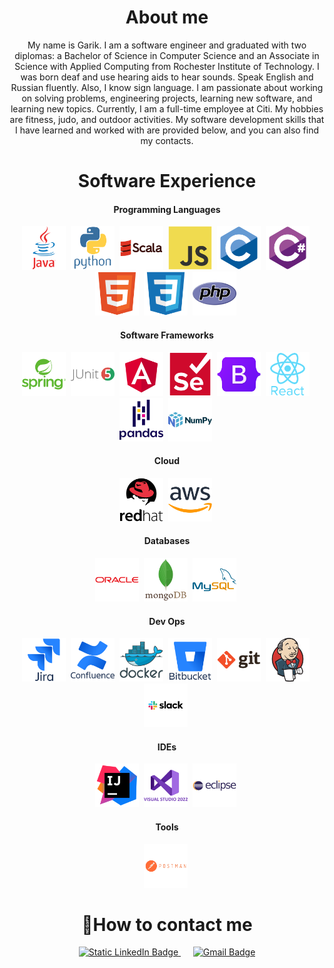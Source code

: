 <div align="center" >
    <!--   <a href="#"><img src="https://media.giphy.com/media/SWoSkN6DxTszqIKEqv/giphy.gif" width="350" height="200"/></a> -->
    <h1>About me </h1>
    <p>My name is Garik. I am a software engineer and graduated with two diplomas: a Bachelor of Science in Computer
        Science and an Associate in Science with Applied Computing from Rochester Institute of Technology. I was born
        deaf and use hearing aids to hear sounds. Speak English and Russian fluently. Also, I know sign language. I am
        passionate about working on solving problems, engineering projects, learning new software, and learning new
        topics. Currently, I am a full-time employee at Citi. My hobbies are fitness, judo, and outdoor activities. My
        software development skills that I have learned and worked with are provided below, and you can also find my
        contacts.</p>

</div>
<div align="center">
    <h1>Software Experience</h1>
    <h4>Programming Languages</h4>
    <a href="#"><img src="https://github.com/devicons/devicon/blob/master/icons/java/java-original-wordmark.svg"
                     title="Java" alt="Java" width="70" height="70"/></a>&nbsp;
    <a href="#"><img src="https://github.com/devicons/devicon/blob/master/icons/python/python-original-wordmark.svg"
                     title="Python" alt="Python" width="70" height="70"/></a>&nbsp;
    <a href="#"><img src="https://github.com/devicons/devicon/blob/master/icons/scala/scala-original-wordmark.svg"
                     title="Scala" alt="Scala" width="70" height="70"/></a>&nbsp;
    <a href="#"><img src="https://github.com/devicons/devicon/blob/master/icons/javascript/javascript-original.svg"
                     title="JavaScript" alt="JavaScript" width="70" height="70"/></a>&nbsp;
    <a href="#"><img src="https://github.com/devicons/devicon/blob/master/icons/c/c-original.svg" title="C" alt="C"
                     width="70" height="70"/></a>&nbsp;
    <a href="#"><img src="https://github.com/devicons/devicon/blob/master/icons/csharp/csharp-original.svg" title="C#"
                     alt="C#" width="70" height="70"/></a>&nbsp;
    <a href="#"><img src="https://github.com/devicons/devicon/blob/master/icons/html5/html5-original.svg" title="HTML5"
                     alt="HTML5" width="70" height="70"/></a>&nbsp;
    <a href="#"><img src="https://github.com/devicons/devicon/blob/master/icons/css3/css3-original.svg" title="CSS3"
                     alt="CSS3" width="70" height="70"/></a>&nbsp;
    <a href="#"><img src="https://github.com/devicons/devicon/blob/master/icons/php/php-original.svg" title="PHP"
                     alt="PHP" width="70" height="70"/></a>&nbsp;
    <h4>Software Frameworks</h4>
    <a href="#"><img src="https://github.com/devicons/devicon/blob/master/icons/spring/spring-original-wordmark.svg"
                     title="Spring" alt="Spring" width="70" height="70"/></a>&nbsp;
    <a href="#"><img src="https://github.com/devicons/devicon/blob/master/icons/junit/junit-original-wordmark.svg"
                     title="Junit5" alt="Junit5" width="70" height="70"/></a>&nbsp;
    <a href="#"><img src="https://github.com/devicons/devicon/blob/master/icons/angular/angular-original.svg"
                     title="Angular" alt="Angular" width="70" height="70"/></a>&nbsp;
    <a href="#"><img src="https://github.com/devicons/devicon/blob/master/icons/selenium/selenium-original.svg"
                     title="Selenium" alt="Selenium" width="70" height="70"/></a>&nbsp;
    <a href="#"><img src="https://github.com/devicons/devicon/blob/master/icons/bootstrap/bootstrap-original.svg"
                     title="Bootstrap" alt="Bootstrap" width="70" height="70"/></a>&nbsp;
    <a href="#"><img src="https://github.com/devicons/devicon/blob/master/icons/react/react-original-wordmark.svg"
                     title="React" alt="React" width="70" height="70"/></a>&nbsp;
    <a href="#"><img src="https://github.com/devicons/devicon/blob/master/icons/pandas/pandas-original-wordmark.svg"
                     title="pandas" alt="pandas" width="70" height="70"/></a>&nbsp;
    <a href="#"><img src="https://github.com/devicons/devicon/blob/master/icons/numpy/numpy-original-wordmark.svg"
                     title="NumPy" alt="NumPy" width="70" height="70"/></a>&nbsp;
    <h4>Cloud</h4>
    <a href="#"><img src="https://github.com/devicons/devicon/blob/master/icons/redhat/redhat-original-wordmark.svg"
                     title="Red Hat" alt="Red Hat" width="70" height="70"/></a>&nbsp;
    <a href="#"><img
            src="https://github.com/devicons/devicon/blob/master/icons/amazonwebservices/amazonwebservices-original-wordmark.svg"
            title="AWS" alt="AWS" width="70" height="70"/></a>&nbsp;
    <h4>Databases</h4>
    <a href="#"><img src="https://github.com/devicons/devicon/blob/master/icons/oracle/oracle-original.svg"
                     title="Oracle" alt="Oracle" width="70" height="70"/></a>&nbsp;
    <a href="#"><img src="https://github.com/devicons/devicon/blob/master/icons/mongodb/mongodb-original-wordmark.svg"
                     title="MongoDB" alt="MongoDB" width="70" height="70"/></a>&nbsp;
    <a href="#"><img src="https://github.com/devicons/devicon/blob/master/icons/mysql/mysql-original-wordmark.svg"
                     title="MySQL" alt="MySQL" width="70" height="70"/></a>&nbsp;
    <h4>Dev Ops</h4>
    <a href="#"><img src="https://github.com/devicons/devicon/blob/master/icons/jira/jira-original-wordmark.svg"
                     title="Jira" alt="Jira" width="70" height="70"/></a>&nbsp;
    <a href="#"><img
            src="https://github.com/devicons/devicon/blob/master/icons/confluence/confluence-original-wordmark.svg"
            title="Confluence" alt="Confluence" width="70" height="70"/></a>&nbsp;
    <a href="#"><img src="https://github.com/devicons/devicon/blob/master/icons/docker/docker-original-wordmark.svg"
                     title="Docker" alt="Docker" width="70" height="70"/></a>&nbsp;
    <a href="#"><img
            src="https://github.com/devicons/devicon/blob/master/icons/bitbucket/bitbucket-original-wordmark.svg"
            title="BitBukcet" alt="BitBucket" width="70" height="70"/></a>&nbsp;
    <a href="#"><img src="https://github.com/devicons/devicon/blob/master/icons/git/git-original-wordmark.svg"
                     title="Git" alt="Git" width="70" height="70"/></a>&nbsp;
    <a href="#"><img src="https://github.com/devicons/devicon/blob/master/icons/jenkins/jenkins-original.svg"
                     title="Jenkins" alt="Jenkins" width="70" height="70"/></a>&nbsp;
    <a href="#"><img src="https://github.com/devicons/devicon/blob/master/icons/slack/slack-original-wordmark.svg"
                     title="Slack" alt="Slack" width="70" height="70"/></a>&nbsp;
    <h4>IDEs</h4>
    <a href="#"><img src="https://github.com/devicons/devicon/blob/master/icons/intellij/intellij-original.svg"
                     title="IntelliJ" alt="IntelliJ" width="70" height="70"/></a>&nbsp;
    <a href="#"><img
            src="https://github.com/devicons/devicon/blob/master/icons/visualstudio/visualstudio-original-wordmark.svg"
            title="Visual Studio" alt="Visual Studio" width="70" height="70"/></a>&nbsp;
    <a href="#"><img src="https://github.com/devicons/devicon/blob/master/icons/eclipse/eclipse-original-wordmark.svg"
                     title="Eclipse" alt="Visual Studio" width="70" height="70"/></a>&nbsp;
    <h4>Tools</h4>
    <a href="#"><img src="https://github.com/devicons/devicon/blob/master/icons/postman/postman-original-wordmark.svg"
                     title="Postman" alt="Postman" width="70" height="70"/></a>&nbsp;
</div>
<div align="center">
    <h1>📱How to contact me</h1>
        <a href="https://www.linkedin.com/in/garikcareer">
            <img alt="Static LinkedIn Badge"
                 src="https://img.shields.io/static/v1?style=for-the-badge&logo=LinkedIn&logoColor=white&message=LinkedIn&labelColor=blue&label=%20&color=gray"
                 alt="LinkedIn Badge"/>
        </a>
        &nbsp;&nbsp;&nbsp;&nbsp;
        <a href="mailto:garikcareer@gmail.com">
            <img src="https://img.shields.io/static/v1?style=for-the-badge&logo=GMAIL&logoColor=RED&message=GMAIL&labelColor=white&label=%20&color=gray"
                 alt="Gmail Badge"/>
        </a>
</div>
